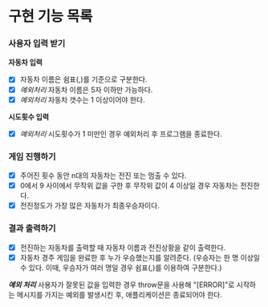# 구현 기능 목록

### 사용자 입력 받기

**자동차 입력**

- [x] 자동차 이름은 쉼표(,)를 기준으로 구분한다.
- [x] _예외처리_ 자동차 이름은 5자 이하만 가능하다.
- [x] _예외처리_ 자동차 갯수는 1 이상이어야 한다.

**시도횟수 입력**

- [x] _예외처리_ 시도횟수가 1 미만인 경우 예외처리 후 프로그램을 종료한다.

### 게임 진행하기

- [x] 주어진 횟수 동안 n대의 자동차는 전진 또는 멈출 수 있다.
- [x] 0에서 9 사이에서 무작위 값을 구한 후 무작위 값이 4 이상일 경우 자동차는 전진한다.
- [x] 전진정도가 가장 많은 자동차가 최종우승자이다.

### 결과 출력하기

- [x] 전진하는 자동차를 출력할 때 자동차 이름과 전진상황을 같이 출력한다.
- [x] 자동차 경주 게임을 완료한 후 누가 우승했는지를 알려준다.
      (우승자는 한 명 이상일 수 있다. 이때, 우승자가 여러 명일 경우 쉼표(,)를 이용하여 구분한다.)

**_예외 처리_**
사용자가 잘못된 값을 입력한 경우 throw문을 사용해 "[ERROR]"로 시작하는 메시지를 가지는 예외를 발생시킨 후, 애플리케이션은 종료되어야 한다.
